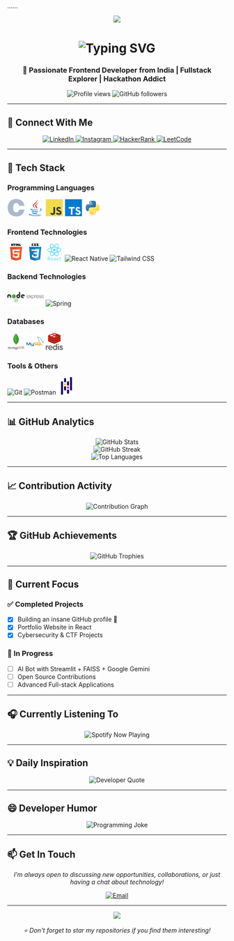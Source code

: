 ......<p align="center">
  <img src="https://capsule-render.vercel.app/api?type=waving&color=7F00FF,FF00FF&height=200&section=header&text=⚡%20Peechara%20Sisir%20⚡&fontSize=40&fontColor=fff" />
</p>

<h1 align="center">
  <img src="https://readme-typing-svg.demolab.com?font=Fira+Code&weight=700&pause=1000&color=FF61AF&center=true&vCenter=true&width=450&lines=Hey+there+%F0%9F%91%8B%2C+I'm+Peechara+Sisir;Frontend+Ninja+%F0%9F%A4%AB;React+%7C+Node.js+%7C+MongoDB;CTF+%7C+Cybersecurity+Lover;Let's+Code+Something+Great!" alt="Typing SVG" />
</h1>

<h3 align="center">🚀 Passionate Frontend Developer from India | Fullstack Explorer | Hackathon Addict</h3>

<p align="center">
  <img src="https://komarev.com/ghpvc/?username=sisirpeechara&label=Profile%20views&color=0e75b6&style=flat" alt="Profile views" />
  <img src="https://img.shields.io/github/followers/sisirpeechara?label=Followers&style=social" alt="GitHub followers" />
</p>

---

## 🔗 Connect With Me

<p align="center">
  <a href="https://linkedin.com/in/sisir-peechara-82b67a263" target="_blank">
    <img src="https://img.shields.io/badge/LinkedIn-0077B5?style=for-the-badge&logo=linkedin&logoColor=white" alt="LinkedIn" />
  </a>
  <a href="https://instagram.com/peechara.sisir" target="_blank">
    <img src="https://img.shields.io/badge/Instagram-E4405F?style=for-the-badge&logo=instagram&logoColor=white" alt="Instagram" />
  </a>
  <a href="https://www.hackerrank.com/peecharasisir" target="_blank">
    <img src="https://img.shields.io/badge/HackerRank-2EC866?style=for-the-badge&logo=hackerrank&logoColor=white" alt="HackerRank" />
  </a>
  <a href="https://leetcode.com/u/peecharasisir/" target="_blank">
    <img src="https://img.shields.io/badge/LeetCode-FFA116?style=for-the-badge&logo=leetcode&logoColor=white" alt="LeetCode" />
  </a>
</p>

---

## 🧰 Tech Stack

### Programming Languages
<p align="left">
  <img src="https://raw.githubusercontent.com/devicons/devicon/master/icons/c/c-original.svg" alt="C" width="40" height="40"/>
  <img src="https://raw.githubusercontent.com/devicons/devicon/master/icons/java/java-original.svg" alt="Java" width="40" height="40"/>
  <img src="https://raw.githubusercontent.com/devicons/devicon/master/icons/javascript/javascript-original.svg" alt="JavaScript" width="40" height="40"/>
  <img src="https://raw.githubusercontent.com/devicons/devicon/master/icons/typescript/typescript-original.svg" alt="TypeScript" width="40" height="40"/>
  <img src="https://raw.githubusercontent.com/devicons/devicon/master/icons/python/python-original.svg" alt="Python" width="40" height="40"/>
</p>

### Frontend Technologies
<p align="left">
  <img src="https://raw.githubusercontent.com/devicons/devicon/master/icons/html5/html5-original-wordmark.svg" alt="HTML5" width="40" height="40"/>
  <img src="https://raw.githubusercontent.com/devicons/devicon/master/icons/css3/css3-original-wordmark.svg" alt="CSS3" width="40" height="40"/>
  <img src="https://raw.githubusercontent.com/devicons/devicon/master/icons/react/react-original-wordmark.svg" alt="React" width="40" height="40"/>
  <img src="https://reactnative.dev/img/header_logo.svg" alt="React Native" width="40" height="40"/>
  <img src="https://www.vectorlogo.zone/logos/tailwindcss/tailwindcss-icon.svg" alt="Tailwind CSS" width="40" height="40"/>
</p>

### Backend Technologies
<p align="left">
  <img src="https://raw.githubusercontent.com/devicons/devicon/master/icons/nodejs/nodejs-original-wordmark.svg" alt="Node.js" width="40" height="40"/>
  <img src="https://raw.githubusercontent.com/devicons/devicon/master/icons/express/express-original-wordmark.svg" alt="Express.js" width="40" height="40"/>
  <img src="https://www.vectorlogo.zone/logos/springio/springio-icon.svg" alt="Spring" width="40" height="40"/>
</p>

### Databases
<p align="left">
  <img src="https://raw.githubusercontent.com/devicons/devicon/master/icons/mongodb/mongodb-original-wordmark.svg" alt="MongoDB" width="40" height="40"/>
  <img src="https://raw.githubusercontent.com/devicons/devicon/master/icons/mysql/mysql-original-wordmark.svg" alt="MySQL" width="40" height="40"/>
  <img src="https://raw.githubusercontent.com/devicons/devicon/master/icons/redis/redis-original-wordmark.svg" alt="Redis" width="40" height="40"/>
</p>

### Tools & Others
<p align="left">
  <img src="https://www.vectorlogo.zone/logos/git-scm/git-scm-icon.svg" alt="Git" width="40" height="40"/>
  <img src="https://www.vectorlogo.zone/logos/getpostman/getpostman-icon.svg" alt="Postman" width="40" height="40"/>
  <img src="https://raw.githubusercontent.com/devicons/devicon/2ae2a900d2f041da66e950e4d48052658d850630/icons/pandas/pandas-original.svg" alt="Pandas" width="40" height="40"/>
</p>

---

## 📊 GitHub Analytics

<div align="center">
  <img src="https://github-readme-stats.vercel.app/api?username=sisirpeechara&show_icons=true&theme=tokyonight&count_private=true&include_all_commits=true" alt="GitHub Stats" />
</div>

<div align="center">
  <img src="https://github-readme-streak-stats.herokuapp.com/?user=sisirpeechara&theme=highcontrast&hide_border=true" alt="GitHub Streak" />
</div>

<div align="center">
  <img src="https://github-readme-stats.vercel.app/api/top-langs/?username=sisirpeechara&layout=compact&theme=radical&langs_count=8" alt="Top Languages" />
</div>

---

## 📈 Contribution Activity

<div align="center">
  <img src="https://github-readme-activity-graph.vercel.app/graph?username=sisirpeechara&theme=react-dark&area=true&hide_border=true" alt="Contribution Graph" />
</div>

---

## 🏆 GitHub Achievements

<div align="center">
  <img src="https://github-profile-trophy.vercel.app/?username=sisirpeechara&theme=onestar&row=2&margin-w=20" alt="GitHub Trophies" />
</div>

---

## 🎯 Current Focus

### ✅ Completed Projects
- [x] Building an insane GitHub profile 🤘
- [x] Portfolio Website in React
- [x] Cybersecurity & CTF Projects

### 🚧 In Progress
- [ ] AI Bot with Streamlit + FAISS + Google Gemini
- [ ] Open Source Contributions
- [ ] Advanced Full-stack Applications

---

## 🎧 Currently Listening To

<div align="center">
  <img src="https://spotify-now-playing-pi.vercel.app/api/spotify" width="350" alt="Spotify Now Playing" />
</div>

---

## 💡 Daily Inspiration

<div align="center">
  <img src="https://quotes-github-readme.vercel.app/api?type=horizontal&theme=merko" alt="Developer Quote" />
</div>

---

## 😄 Developer Humor

<div align="center">
  <img src="https://readme-jokes.vercel.app/api?hideBorder&theme=tokyonight" alt="Programming Joke" />
</div>

---

## 📫 Get In Touch

<p align="center">
  <em>I'm always open to discussing new opportunities, collaborations, or just having a chat about technology!</em>
</p>

<p align="center">
  <a href="mailto:your.email@example.com">
    <img src="https://img.shields.io/badge/Email-D14836?style=for-the-badge&logo=gmail&logoColor=white" alt="Email" />
  </a>
</p>

---

<p align="center">
  <img src="https://capsule-render.vercel.app/api?type=waving&color=7F00FF,FF00FF&height=120&section=footer" />
</p>

<p align="center">
  <em>⭐ Don't forget to star my repositories if you find them interesting!</em>
</p>
